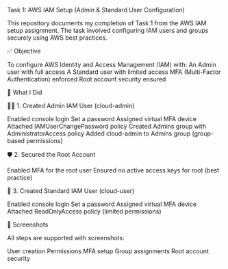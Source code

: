 Task 1: AWS IAM Setup (Admin & Standard User Configuration)

This repository documents my completion of Task 1 from the AWS IAM setup assignment. The task involved configuring IAM users and groups securely using AWS best practices.

✅ Objective

To configure AWS Identity and Access Management (IAM) with:
An Admin user with full access
A Standard user with limited access
MFA (Multi-Factor Authentication) enforced
Root account security ensured

🔧 What I Did

🧑‍💼 1. Created Admin IAM User (cloud-admin)

Enabled console login
Set a password
Assigned virtual MFA device
Attached IAMUserChangePassword policy
Created Admins group with AdministratorAccess policy
Added cloud-admin to Admins group (group-based permissions)

🛡️ 2. Secured the Root Account

Enabled MFA for the root user
Ensured no active access keys for root (best practice)

👥 3. Created Standard IAM User (cloud-user)

Enabled console login
Set a password
Assigned virtual MFA device
Attached ReadOnlyAccess policy (limited permissions)

📂 Screenshots

All steps are supported with screenshots:

User creation
Permissions
MFA setup
Group assignments
Root account security

